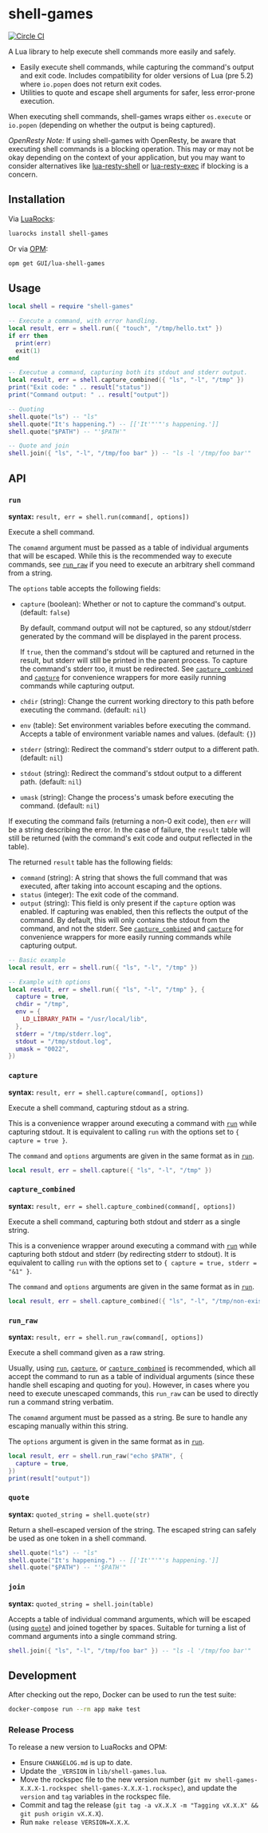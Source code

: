 # shell-games

[![Circle CI](https://circleci.com/gh/GUI/lua-shell-games.svg?style=svg)](https://circleci.com/gh/GUI/lua-shell-games)

A Lua library to help execute shell commands more easily and safely.

- Easily execute shell commands, while capturing the command's output and exit code. Includes compatibility for older versions of Lua (pre 5.2) where `io.popen` does not return exit codes.
- Utilities to quote and escape shell arguments for safer, less error-prone execution.

When executing shell commands, shell-games wraps either `os.execute` or `io.popen` (depending on whether the output is being captured).

*OpenResty Note:* If using shell-games with OpenResty, be aware that executing shell commands is a blocking operation. This may or may not be okay depending on the context of your application, but you may want to consider alternatives like [lua-resty-shell](https://github.com/juce/lua-resty-shell) or [lua-resty-exec](https://github.com/jprjr/lua-resty-exec) if blocking is a concern.

## Installation

Via [LuaRocks](https://luarocks.org):

```sh
luarocks install shell-games
```

Or via [OPM](https://opm.openresty.org):

```sh
opm get GUI/lua-shell-games
```

## Usage

```lua
local shell = require "shell-games"

-- Execute a command, with error handling.
local result, err = shell.run({ "touch", "/tmp/hello.txt" })
if err then
  print(err)
  exit(1)
end

-- Executue a command, capturing both its stdout and stderr output.
local result, err = shell.capture_combined({ "ls", "-l", "/tmp" })
print("Exit code: " .. result["status"])
print("Command output: " .. result["output"])

-- Quoting
shell.quote("ls") -- "ls"
shell.quote("It's happening.") -- [['It'"'"'s happening.']]
shell.quote("$PATH") -- "'$PATH'"

-- Quote and join
shell.join({ "ls", "-l", "/tmp/foo bar" }) -- "ls -l '/tmp/foo bar'"
```

## API

### `run`

**syntax:** `result, err = shell.run(command[, options])`

Execute a shell command.

The `comamnd` argument must be passed as a table of individual arguments that will be escaped. While this is the recommended way to execute commands, see [`run_raw`](#run_raw) if you need to execute an arbitrary shell command from a string.

The `options` table accepts the following fields:

- `capture` (boolean): Whether or not to capture the command's output. (default: `false`)

  By default, command output will not be captured, so any stdout/stderr generated by the command will be displayed in the parent process.

  If `true`, then the command's stdout will be captured and returned in the result, but stderr will still be printed in the parent process. To capture the command's stderr too, it must be redirected. See [`capture_combined`](#capture_combined) and [`capture`](#capture) for convenience wrappers for more easily running commands while capturing output.
- `chdir` (string): Change the current working directory to this path before executing the command. (default: `nil`)
- `env` (table): Set environment variables before executing the command. Accepts a table of environment variable names and values. (default: `{}`)
- `stderr` (string): Redirect the command's stderr output to a different path. (default: `nil`)
- `stdout` (string): Redirect the command's stdout output to a different path. (default: `nil`)
- `umask` (string): Change the process's umask before executing the command. (default: `nil`)

If executing the command fails (returning a non-0 exit code), then `err` will be a string describing the error. In the case of failure, the `result` table will still be returned (with the command's exit code and output reflected in the table).

The returned `result` table has the following fields:

- `command` (string): A string that shows the full command that was executed, after taking into account escaping and the options.
- `status` (integer): The exit code of the command.
- `output` (string): This field is only present if the `capture` option was enabled. If capturing was enabled, then this reflects the output of the command. By default, this will only contains the stdout from the command, and not the stderr. See [`capture_combined`](#capture_combined) and [`capture`](#capture) for convenience wrappers for more easily running commands while capturing output.

```lua
-- Basic example
local result, err = shell.run({ "ls", "-l", "/tmp" })

-- Example with options
local result, err = shell.run({ "ls", "-l", "/tmp" }, {
  capture = true,
  chdir = "/tmp",
  env = {
    LD_LIBRARY_PATH = "/usr/local/lib",
  },
  stderr = "/tmp/stderr.log",
  stdout = "/tmp/stdout.log",
  umask = "0022",
})
```

### `capture`

**syntax:** `result, err = shell.capture(command[, options])`

Execute a shell command, capturing stdout as a string.

This is a convenience wrapper around executing a command with [`run`](#run) while capturing stdout. It is equivalent to calling `run` with the options set to `{ capture = true }`.

The `command` and `options` arguments are given in the same format as in [`run`](#run).

```lua
local result, err = shell.capture({ "ls", "-l", "/tmp" })
```

### `capture_combined`

**syntax:** `result, err = shell.capture_combined(command[, options])`

Execute a shell command, capturing both stdout and stderr as a single string.

This is a convenience wrapper around executing a command with [`run`](#run) while capturing both stdout and stderr (by redirecting stderr to stdout). It is equivalent to calling `run` with the options set to `{ capture = true, stderr = "&1" }`.

The `command` and `options` arguments are given in the same format as in [`run`](#run).

```lua
local result, err = shell.capture_combined({ "ls", "-l", "/tmp/non-existent" })
```

### `run_raw`

**syntax:** `result, err = shell.run_raw(command[, options])`

Execute a shell command given as a raw string.

Usually, using [`run`](#run), [`capture`](#capture), or [`capture_combined`](#capture_combined) is recommended, which all accept the command to run as a table of individual arguments (since these handle shell escaping and quoting for you). However, in cases where you need to execute unescaped commands, this `run_raw` can be used to directly run a command string verbatim.

The `comamnd` argument must be passed as a string. Be sure to handle any escaping manually within this string.

The `options` argument is given in the same format as in [`run`](#run).

```lua
local result, err = shell.run_raw("echo $PATH", {
  capture = true,
})
print(result["output"])
```

### `quote`

**syntax:** `quoted_string = shell.quote(str)`

Return a shell-escaped version of the string. The escaped string can safely be used as one token in a shell command.

```lua
shell.quote("ls") -- "ls"
shell.quote("It's happening.") -- [['It'"'"'s happening.']]
shell.quote("$PATH") -- "'$PATH'"
```

### `join`

**syntax:** `quoted_string = shell.join(table)`

Accepts a table of individual command arguments, which will be escaped (using [`quote`](#quote)) and joined together by spaces. Suitable for turning a list of command arguments into a single command string.

```lua
shell.join({ "ls", "-l", "/tmp/foo bar" }) -- "ls -l '/tmp/foo bar'"
```

## Development

After checking out the repo, Docker can be used to run the test suite:

```sh
docker-compose run --rm app make test
```

### Release Process

To release a new version to LuaRocks and OPM:

- Ensure `CHANGELOG.md` is up to date.
- Update the `_VERSION` in `lib/shell-games.lua`.
- Move the rockspec file to the new version number (`git mv shell-games-X.X.X-1.rockspec shell-games-X.X.X-1.rockspec`), and update the `version` and `tag` variables in the rockspec file.
- Commit and tag the release (`git tag -a vX.X.X -m "Tagging vX.X.X" && git push origin vX.X.X`).
- Run `make release VERSION=X.X.X`.
